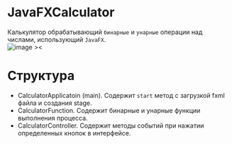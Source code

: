 # JavaFXCalculator
Калькулятор обрабатывающий `бинарные` и `унарные` операции над числами, использующий `JavaFX`. <br/>
![image ><](https://user-images.githubusercontent.com/79517707/205450925-ad16963b-389e-4b7f-91c0-fa325f99f313.png)
# Структура
+ CalculatorApplicatoin (main). Содержит `start` метод с загрузкой fxml файла и создания stage. <br>
+ CalculatorFunction. Содержит бинарные и унарные функции выполнения процесса. <br>
+ CalculatorController. Содержит методы событий при нажатии определенных кнопок в интерфейсе.
